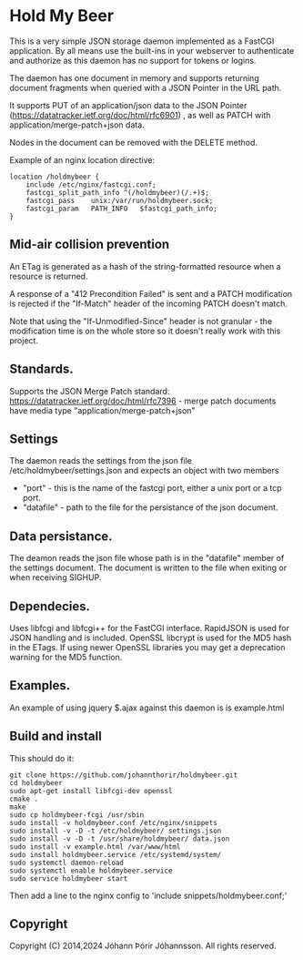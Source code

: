 # Hold My Beer

This is a very simple JSON storage daemon implemented as a FastCGI application.  By all means use the built-ins in your webserver to authenticate and authorize as this daemon has no support for tokens or logins.

The daemon has one document in memory and supports returning document fragments when queried with a JSON Pointer in the URL path.

It supports PUT of an application/json data to the JSON Pointer (https://datatracker.ietf.org/doc/html/rfc6901) , as well as PATCH with application/merge-patch+json data.

Nodes in the document can be removed with the DELETE method.

Example of an nginx location directive:

  	location /holdmybeer {
	    include /etc/nginx/fastcgi.conf;
	    fastcgi_split_path_info ^(/holdmybeer)(/.+)$;
	    fastcgi_pass    unix:/var/run/holdmybeer.sock;
	    fastcgi_param   PATH_INFO   $fastcgi_path_info;
	}

## Mid-air collision prevention

An ETag is generated as a hash of the string-formatted resource when a resource is returned. 

A response of a "412 Precondition Failed" is sent and a PATCH modification is rejected if the "If-Match" header of the incoming PATCH doesn't match.

Note that using the "If-Unmodified-Since" header is not granular - the modification time is on the whole store so it doesn't really work with this project.

## Standards.

Supports the JSON Merge Patch standard: https://datatracker.ietf.org/doc/html/rfc7396 - merge patch documents have media type "application/merge-patch+json"

## Settings

The daemon reads the settings from the json file /etc/holdmybeer/settings.json and expects an object with two members
* "port" - this is the name of the fastcgi port, either a unix port or a tcp port.
* "datafile" - path to the file for the persistance of the json document.

## Data persistance.

The deamon reads the json file whose path is in the "datafile" member of the settings document. The document is written to the file when exiting or when receiving SIGHUP.

## Dependecies.

Uses libfcgi and libfcgi++ for the FastCGI interface. RapidJSON is used for JSON handling and is included. OpenSSL libcrypt is used for the MD5 hash in the ETags. If using newer OpenSSL libraries you may get a deprecation warning for the MD5 function.


## Examples.

An example of using jquery $.ajax against this daemon is is example.html


## Build and install

This should do it:

	git clone https://github.com/johannthorir/holdmybeer.git
	cd holdmybeer
	sudo apt-get install libfcgi-dev openssl
	cmake .
	make
	sudo cp holdmybeer-fcgi /usr/sbin
	sudo install -v holdmybeer.conf /etc/nginx/snippets
	sudo install -v -D -t /etc/holdmybeer/ settings.json 
	sudo install -v -D -t /usr/share/holdmybeer/ data.json
	sudo install -v example.html /var/www/html
	sudo install holdmybeer.service /etc/systemd/system/
	sudo systemctl daemon-reload
	sudo systemctl enable holdmybeer.service
	sudo service holdmybeer start

Then add a line to the nginx config to 'include snippets/holdmybeer.conf;'

## Copyright

Copyright (C) 2014,2024 Jóhann Þórir Jóhannsson. All rights reserved.
